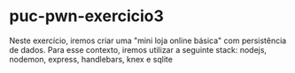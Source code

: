 # puc-pwn-exercicio3

Neste exercício, iremos criar uma "mini loja online básica" com persistência de dados. Para esse contexto,
iremos utilizar a seguinte stack: nodejs, nodemon, express, handlebars, knex e sqlite

